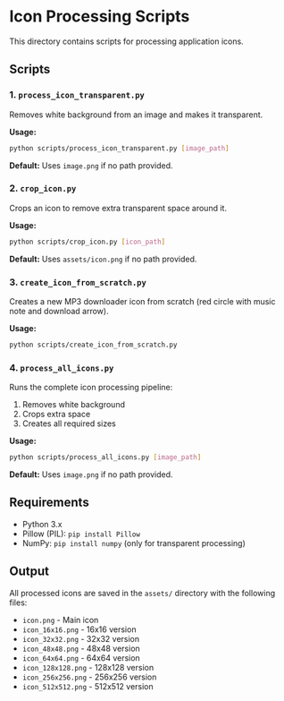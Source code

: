 # Icon Processing Scripts

This directory contains scripts for processing application icons.

## Scripts

### 1. `process_icon_transparent.py`
Removes white background from an image and makes it transparent.

**Usage:**
```bash
python scripts/process_icon_transparent.py [image_path]
```

**Default:** Uses `image.png` if no path provided.

### 2. `crop_icon.py`
Crops an icon to remove extra transparent space around it.

**Usage:**
```bash
python scripts/crop_icon.py [icon_path]
```

**Default:** Uses `assets/icon.png` if no path provided.

### 3. `create_icon_from_scratch.py`
Creates a new MP3 downloader icon from scratch (red circle with music note and download arrow).

**Usage:**
```bash
python scripts/create_icon_from_scratch.py
```

### 4. `process_all_icons.py`
Runs the complete icon processing pipeline:
1. Removes white background
2. Crops extra space
3. Creates all required sizes

**Usage:**
```bash
python scripts/process_all_icons.py [image_path]
```

**Default:** Uses `image.png` if no path provided.

## Requirements

- Python 3.x
- Pillow (PIL): `pip install Pillow`
- NumPy: `pip install numpy` (only for transparent processing)

## Output

All processed icons are saved in the `assets/` directory with the following files:
- `icon.png` - Main icon
- `icon_16x16.png` - 16x16 version
- `icon_32x32.png` - 32x32 version
- `icon_48x48.png` - 48x48 version
- `icon_64x64.png` - 64x64 version
- `icon_128x128.png` - 128x128 version
- `icon_256x256.png` - 256x256 version
- `icon_512x512.png` - 512x512 version